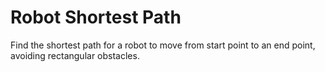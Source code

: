 # Robot Shortest Path

Find the shortest path for a robot to move from start point to an end point, avoiding rectangular obstacles. 
